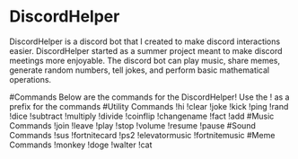 # DiscordHelper
DiscordHelper is a discord bot that I created to make discord interactions easier.
DiscordHelper started as a summer project meant to make discord meetings more enjoyable. The discord bot can play music, share memes, generate random numbers, tell jokes, and perform basic mathematical operations. 

#Commands
Below are the commands for the DiscordHelper! Use the ! as a prefix for the commands
#Utility Commands
!hi
!clear
!joke
!kick
!ping
!rand
!dice
!subtract
!multiply
!divide
!coinflip
!changename
!fact
!add
#Music Commands
!join
!leave
!play
!stop
!volume
!resume
!pause
#Sound Commands
!sus
!fortnitecard
!ps2
!elevatormusic
!fortnitemusic
#Meme Commands
!monkey
!doge
!walter
!cat
